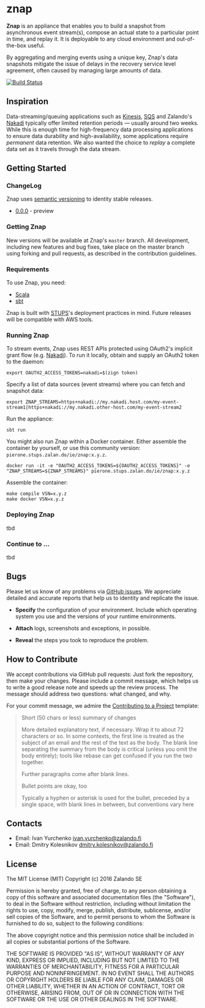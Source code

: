 # znap

**Znap** is an appliance that enables you to build a snapshot from asynchronous event stream(s), compose an actual state to a particular point in time, and replay it. It is deployable to any cloud environment and out-of-the-box useful. 

By aggregating and merging events using a unique key, Znap's data snapshots mitigate the issue of delays in the recovery service level agreement, often caused by managing large amounts of data.

[![Build Status](https://secure.travis-ci.org/zalando/znap.svg?branch=master)](http://travis-ci.org/zalando/znap)

## Inspiration

Data-streaming/queuing applications such as [Kinesis](https://aws.amazon.com/kinesis/), [SQS](https://aws.amazon.com/sqs/) and Zalando's [Nakadi](https://github.com/zalando/nakadi) typically offer limited retention periods — usually around two weeks. While this is enough time for high-frequency data processing applications to ensure data durability and high-availability, some applications require *permanent* data retention. We also wanted the choice to *replay* a complete data set as it travels through the data stream.

## Getting Started

### ChangeLog
Znap uses [semantic versioning](http://semver.org) to identity stable releases. 

* [0.0.0](https://github.com/zalando/znap/releases/tag/0.0.0) - preview 

### Getting Znap

New versions will be available at Znap's `master` branch.  All development, including new features and bug fixes, take place on the master branch using forking and pull requests, as described in the contribution guidelines. 

### Requirements
To use Znap, you need:
- [Scala](http://www.scala-lang.org)
- [sbt](http://www.scala-sbt.org) 

Znap is built with [STUPS](https://stups.io)'s deployment practices in mind. Future releases will be compatible with AWS tools.   
 
### Running Znap

To stream events, Znap uses REST APIs protected using OAuth2's implicit grant flow (e.g. [Nakadi](https://github.com/zalando/nakadi)). To run it locally, obtain and supply an OAuth2 token to the daemon:

```
export OAUTH2_ACCESS_TOKENS=nakadi=$(zign token)
```

Specify a list of data sources (event streams) where you can fetch and snapshot data: 

```
export ZNAP_STREAMS=https+nakadi://my.nakadi.host.com/my-event-stream1|https+nakadi://my.nakadi.other-host.com/my-event-stream2
```

Run the appliance:

```
sbt run
```

You might also run Znap within a Docker container. Either assemble the container by yourself, or use this community version: `pierone.stups.zalan.do/ie/znap:x.y.z`.

```
docker run -it -e "OAUTH2_ACCESS_TOKENS=${OAUTH2_ACCESS_TOKENS}" -e "ZNAP_STREAMS=${ZNAP_STREAMS}" pierone.stups.zalan.do/ie/znap:x.y.z
```

Assemble the container:

```
make compile VSN=x.y.z
make docker VSN=x.y.z
```

### Deploying Znap
tbd

### Continue to ...
tbd

## Bugs

Please let us know of any problems via [GitHub issues](https://github.com/zalando/znap/issue). We appreciate detailed and accurate reports that help us to identity and replicate the issue. 

* **Specify** the configuration of your environment. Include which operating system you use and the versions of your runtime environments. 

* **Attach** logs, screenshots and exceptions, in possible.

* **Reveal** the steps you took to reproduce the problem.

## How to Contribute

We accept contributions via GitHub pull requests: Just fork the repository, then make your changes. Please include a commit message, which helps us to write a good release note and speeds up the review process. The message should address two questions: what changed, and why.

For your commit message, we admire the [Contributing to a Project](http://git-scm.com/book/ch5-2.html) template:
>
> Short (50 chars or less) summary of changes
>
> More detailed explanatory text, if necessary. Wrap it to about 72 characters or so. In some contexts, the first line is treated as the subject of an email and the rest of the text as the body. The blank line separating the summary from the body is critical (unless you omit the body entirely); tools like rebase can get confused if you run the two together.
> 
> Further paragraphs come after blank lines.
> 
> Bullet points are okay, too
> 
> Typically a hyphen or asterisk is used for the bullet, preceded by a single space, with blank lines in between, but conventions vary here
>

## Contacts

* Email: Ivan Yurchenko <ivan.yurchenko@zalando.fi>
* Email: Dmitry Kolesnikov <dmitry.kolesnikov@zalando.fi>


## License

The MIT License (MIT)
Copyright (c) 2016 Zalando SE

Permission is hereby granted, free of charge, to any person obtaining a copy of this software and associated documentation files (the "Software"), to deal in the Software without restriction, including without limitation the rights to use, copy, modify, merge, publish, distribute, sublicense, and/or sell copies of the Software, and to permit persons to whom the Software is furnished to do so, subject to the following conditions:

The above copyright notice and this permission notice shall be included in all copies or substantial portions of the Software.

THE SOFTWARE IS PROVIDED "AS IS", WITHOUT WARRANTY OF ANY KIND, EXPRESS OR IMPLIED, INCLUDING BUT NOT LIMITED TO THE WARRANTIES OF MERCHANTABILITY, FITNESS FOR A PARTICULAR PURPOSE AND NONINFRINGEMENT. IN NO EVENT SHALL THE AUTHORS OR COPYRIGHT HOLDERS BE LIABLE FOR ANY CLAIM, DAMAGES OR OTHER LIABILITY, WHETHER IN AN ACTION OF CONTRACT, TORT OR OTHERWISE, ARISING FROM, OUT OF OR IN CONNECTION WITH THE SOFTWARE OR THE USE OR OTHER DEALINGS IN THE SOFTWARE.


